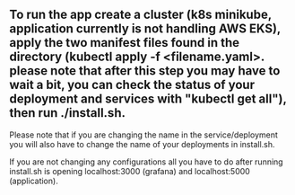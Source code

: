 

## To run the app create a cluster (k8s minikube, application currently is not handling AWS EKS), apply the two manifest files found in the directory (kubectl apply -f <filename.yaml>. please note that after this step you may have to wait a bit, you can check the status of your deployment and services with "kubectl get all"), then run ./install.sh.

Please note that if you are changing the name in the service/deployment you will also have to change the name of your deployments in install.sh.

If you are not changing any configurations all you have to do after running install.sh is opening localhost:3000 (grafana) and localhost:5000 (application).


